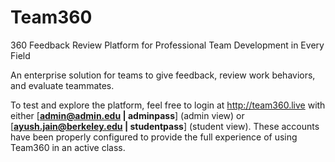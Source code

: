 # Team360
360 Feedback Review Platform for Professional Team Development in Every Field

An enterprise solution for teams to give feedback, review work behaviors, and evaluate teammates.

To test and explore the platform, feel free to login at http://team360.live with either [**admin@admin.edu | adminpass**] (admin view) or [**ayush.jain@berkeley.edu | studentpass**] (student view). These accounts have been properly configured to provide the full experience of using Team360 in an active class. 
